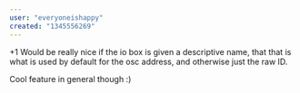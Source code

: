 ```yaml
---
user: "everyoneishappy"
created: "1345556269"
---
```


+1 Would be really nice if the io box is given a descriptive name, that that is what is used by default for the osc address, and otherwise just the raw ID. 

Cool feature in general though :)

